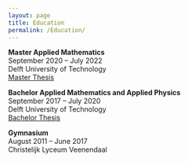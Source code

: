 ```yaml
---
layout: page
title: Education
permalink: /Education/
---
```

**Master Applied Mathematics** \
September 2020 – July 2022 \
Delft University of Technology\
[Master Thesis](https://repository.tudelft.nl/islandora/object/uuid%3A168411df-e00d-4ad2-9dee-0571cf226e18?collection=education)

**Bachelor Applied Mathematics and Applied Physics** \
September 2017 – July 2020 \
Delft University of Technology\
[Bachelor Thesis](https://repository.tudelft.nl/islandora/object/uuid%3A95b09b8a-d298-4a13-8543-aad8da3835fa?collection=education)

**Gymnasium** \
August 2011 – June 2017 \
Christelijk Lyceum Veenendaal

